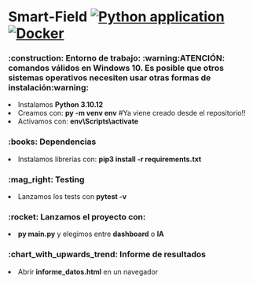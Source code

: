# Smart-Field [![Python application](https://github.com/JonanOribe/Smart-Field/actions/workflows/python-app.yml/badge.svg?branch=main)](https://github.com/JonanOribe/Smart-Field/actions/workflows/python-app.yml)[![Docker](https://github.com/JonanOribe/Smart-Field/actions/workflows/docker-publish.yml/badge.svg?branch=main)](https://github.com/JonanOribe/Smart-Field/actions/workflows/docker-publish.yml)

<h3>:construction: Entorno de trabajo: :warning:ATENCIÓN: comandos válidos en Windows 10. Es posible que otros sistemas operativos necesiten usar otras formas de instalación:warning:</h3>
<li>Instalamos <b>Python 3.10.12</b></li> 
<li>Creamos con: <b>py -m venv env</b> #Ya viene creado desde el repositorio!!</li> 
<li>Activamos con: <b>env\Scripts\activate</b></li>
<h3>:books: Dependencias</h3>
<li>Instalamos librerías con: <b>pip3 install -r requirements.txt</b></li>
<h3>:mag_right: Testing</h3>
<li>Lanzamos los tests con <b>pytest -v</b></li>
<h3>:rocket: Lanzamos el proyecto con:</h3>
<li><b>py main.py</b> y elegimos entre <b>dashboard</b> o <b>IA</b></li>
<h3>:chart_with_upwards_trend: Informe de resultados</h3>
<li>Abrir <b>informe_datos.html</b> en un navegador</li>
